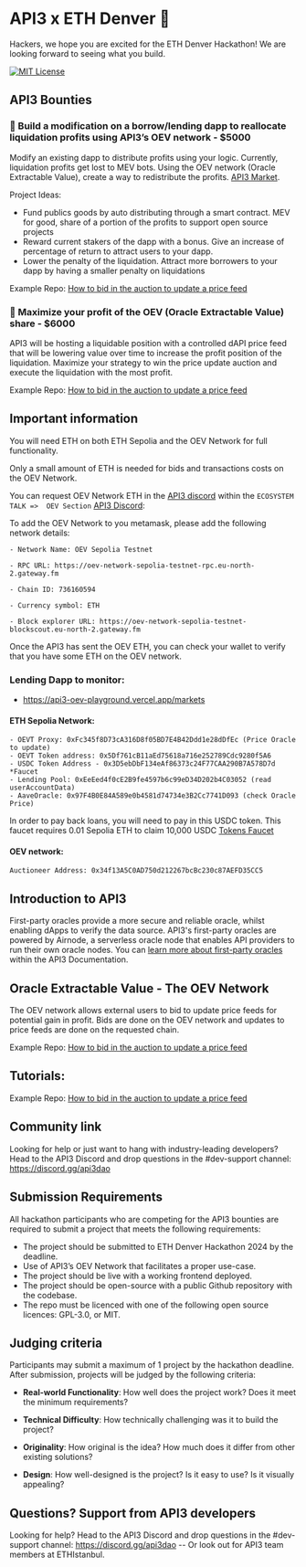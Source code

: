 # API3 x ETH Denver :hammer:
Hackers, we hope you are excited for the ETH Denver Hackathon! We are looking forward to seeing what you build.

[![MIT License](https://img.shields.io/badge/License-MIT-green.svg)](https://choosealicense.com/licenses/mit/)

## API3 Bounties

### 🥇 Build a modification on a borrow/lending dapp to reallocate liquidation profits using API3’s OEV network - $5000

Modify an existing dapp to distribute profits using your logic.  Currently, liquidation profits get lost to MEV bots.  Using the OEV network (Oracle Extractable Value), create a way to redistribute the profits. [API3 Market](https://market.api3.org/dapis?utm_source=Eth+Istanbul&utm_medium=Github&utm_campaign=Eth+Istanbul).

Project Ideas:
- Fund publics goods by auto distributing through a smart contract. MEV for good, share of a portion of the profits to support open source projects
- Reward current stakers of the dapp with a bonus.  Give an increase of percentage of return to attract users to your dapp. 
- Lower the penalty of the liquidation. Attract more borrowers to your dapp by having a smaller penalty on liquidations

Example Repo: [How to bid in the auction to update a price feed](https://github.com/api3-ecosystem/oev_priceupdate_example) 

### 🥇 Maximize your profit of the OEV (Oracle Extractable Value) share - $6000

API3 will be hosting a liquidable position with a controlled dAPI price feed that will be lowering value over time to increase the profit position of the liquidation.  Maximize your strategy to win the price update auction and execute the liquidation with the most profit.

Example Repo: [How to bid in the auction to update a price feed](https://github.com/api3-ecosystem/oev_priceupdate_example) 


## Important information

You will need ETH on both ETH Sepolia and the OEV Network for full functionality.

Only a small amount of ETH is needed for bids and transactions costs on the OEV Network. 

You can request OEV Network ETH in the [API3 discord](https://discord.gg/api3dao) within the `ECOSYSTEM TALK =>  OEV Section` [API3 Discord](https://discord.gg/api3dao):

To add the OEV Network to you metamask, please add the following network details:
```
- Network Name: OEV Sepolia Testnet

- RPC URL: https://oev-network-sepolia-testnet-rpc.eu-north-2.gateway.fm

- Chain ID: 736160594

- Currency symbol: ETH

- Block explorer URL: https://oev-network-sepolia-testnet-blockscout.eu-north-2.gateway.fm
```

Once the API3 has sent the OEV ETH, you can check your wallet to verify that you have some ETH on the OEV network.


### Lending Dapp to monitor:  
- https://api3-oev-playground.vercel.app/markets

#### ETH Sepolia Network:
```
- OEVT Proxy: 0xFc345f8D73cA316D8f05BD7E4B42Ddd1e28dDfEc (Price Oracle to update)
- OEVT Token address: 0x5Df761cB11aEd75618a716e252789Cdc9280f5A6
- USDC Token Address - 0x3D5ebDbF134eAf86373c24F77CAA290B7A578D7d  *Faucet
- Lending Pool: 0xEeEed4f0cE2B9fe4597b6c99eD34D202b4C03052 (read userAccountData)
- AaveOracle: 0x97F4B0E84A589e0b4581d74734e3B2Cc7741D093 (check Oracle Price)
```

In order to pay back loans, you will need to pay in this USDC token.  This faucet requires 0.01 Sepolia ETH to claim 10,000 USDC [Tokens Faucet]("https://sepolia.etherscan.io/address/0x3D5ebDbF134eAf86373c24F77CAA290B7A578D7d#writeContract")

#### OEV network:
```
Auctioneer Address: 0x34f13A5C0AD750d212267bcBc230c87AEFD35CC5
```

## Introduction to API3

First-party oracles provide a more secure and reliable oracle, whilst enabling dApps to verify the data source. API3's first-party oracles are powered by Airnode, a serverless oracle node that enables API providers to run their own oracle nodes.
You can [learn more about first-party oracles](https://docs.api3.org/guides/airnode/calling-an-airnode/?utm_source=Eth+Istanbul&utm_medium=Github&utm_campaign=Eth+Istanbul) within the API3 Documentation.


##  Oracle Extractable Value - The OEV Network
The OEV network allows external users to bid to update price feeds for potential gain in profit.  Bids are done on the OEV network and updates to price feeds are done on the requested chain.

Example Repo: [How to bid in the auction to update a price feed](https://github.com/api3-ecosystem/oev_priceupdate_example) 

## Tutorials: 

Example Repo: [How to bid in the auction to update a price feed](https://github.com/api3-ecosystem/oev_priceupdate_example) 


## Community link

Looking for help or just want to hang with industry-leading developers? Head to the API3 Discord and drop questions in the #dev-support channel: https://discord.gg/api3dao

## Submission Requirements

All hackathon participants who are competing for the API3 bounties are required to submit a project that meets the following requirements:

- The project should be submitted to ETH Denver Hackathon 2024 by the deadline.
- Use of API3’s OEV Network that facilitates a proper use-case.
- The project should be live with a working frontend deployed.
- The project should be open-source with a public Github repository with the codebase. 
- The repo must be licenced with one of the following open source licences: GPL-3.0, or MIT.

## Judging criteria

Participants may submit a maximum of 1 project by the hackathon deadline. After submission, projects will be judged by the following criteria:

- **Real-world Functionality**: How well does the project work? Does it meet the minimum requirements?

- **Technical Difficulty**: How technically challenging was it to build the project?

- **Originality**: How original is the idea? How much does it differ from other existing solutions?

- **Design**: How well-designed is the project? Is it easy to use? Is it visually appealing?


## Questions? Support from API3 developers

Looking for help? Head to the API3 Discord and drop questions in the #dev-support channel: https://discord.gg/api3dao -- Or look out for API3 team members at ETHIstanbul. 
